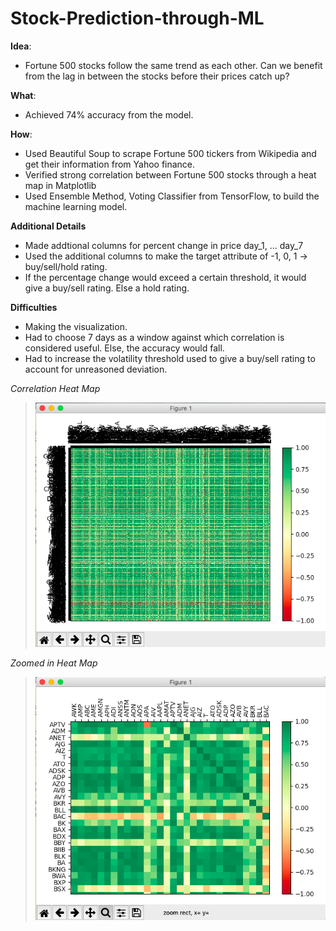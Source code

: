 # Stock-Prediction-through-ML

**Idea**: 
- Fortune 500 stocks follow the same trend as each other. Can we benefit from the lag in between the stocks before their prices catch up?

**What**: 
- Achieved 74% accuracy from the model.

**How**:
- Used Beautiful Soup to scrape Fortune 500 tickers from Wikipedia and get their information from Yahoo finance.
- Verified strong correlation between Fortune 500 stocks through a heat map in Matplotlib
- Used Ensemble Method, Voting Classifier from TensorFlow, to build the machine learning model.

**Additional Details**
- Made addtional columns for percent change in price day_1, ... day_7
- Used the additional columns to make the target attribute of -1, 0, 1 -> buy/sell/hold rating.
- If the percentage change would exceed a certain threshold, it would give a buy/sell rating. Else a hold rating.


**Difficulties**
- Making the visualization.
- Had to choose 7 days as a window against which correlation is considered useful. Else, the accuracy would fall.
- Had to increase the volatility threshold used to give a buy/sell rating to account for unreasoned deviation.

*Correlation Heat Map*
> ![alt text](https://github.com/yousufafroze/Stock-Prediction-through-ML/blob/master/visualization_1.png)

*Zoomed in Heat Map*
> ![alt text](https://github.com/yousufafroze/Stock-Prediction-through-ML/blob/master/visualization_2.png)





